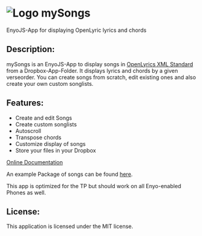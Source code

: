 ![Logo](https://github.com/michote/MySongBook/raw/master/mysongbook.application/images/icon48.png "Logo") mySongs
==========
EnyoJS-App for displaying OpenLyric lyrics and chords 

Description:
------------
mySongs is an EnyoJS-App to display songs in [OpenLyrics XML Standard](http://openlyrics.info/) from a Dropbox-App-Folder.
It displays lyrics and chords by a given verseorder.
You can create songs from scratch, edit existing ones and also create your own custom songlists.

Features:
---------
* Create and edit Songs
* Create custom songlists
* Autoscroll
* Transpose chords
* Customize display of songs
* Store your files in your Dropbox

[Online Documentation](http://dl.dropbox.com/u/1429945/mySongs%20Documentation/index.html)

An example Package of songs can be found [here](http://openlyrics.googlecode.com/files/openlyrics-0.8.zip).

This app is optimized for the TP but should work on all Enyo-enabled Phones as well.

License:
--------
This application is licensed under the MIT license.
